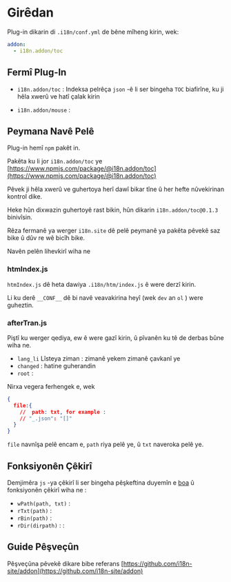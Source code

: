 # Girêdan

Plug-in dikarin di `.i18n/conf.yml` de bêne mîheng kirin, wek:

```yml
addon:
  - i18n.addon/toc
```

## Fermî Plug-In

* `i18n.addon/toc` :
  Indeksa pelrêça `json` -ê li ser bingeha `TOC` biafirîne, ku ji hêla xwerû ve hatî çalak kirin

* `i18n.addon/mouse` :

## Peymana Navê Pelê

Plug-in hemî `npm` pakêt in.

Pakêta ku li jor `i18n.addon/toc` ye [https://www.npmjs.com/package/@i18n.addon/toc](https://www.npmjs.com/package/@i18n.addon/toc)

Pêvek ji hêla xwerû ve guhertoya herî dawî bikar tîne û her hefte nûvekirinan kontrol dike.

Heke hûn dixwazin guhertoyê rast bikin, hûn dikarin `i18n.addon/toc@0.1.3` binivîsin.

Rêza fermanê ya werger `i18n.site` dê pelê peymanê ya pakêta pêvekê saz bike û dûv re wê bicîh bike.

Navên pelên lihevkirî wiha ne

### htmIndex.js

`htmIndex.js` dê heta dawiya `.i18n/htm/index.js` ê were derzî kirin.

Li ku derê `__CONF__` dê bi navê veavakirina heyî (wek `dev` an `ol` ) were guheztin.

### afterTran.js

Piştî ku werger qediya, ew ê were gazî kirin, û pîvanên ku tê de derbas bûne wiha ne.

* `lang_li` Lîsteya ziman : zimanê yekem zimanê çavkanî ye
* `changed` : hatine guherandin
* `root` :

Nirxa vegera ferhengek e, wek

```json
{
  file:{
    //  path: txt, for example :
    // "_.json": "[]"
  }
}
```

`file` navnîşa pelê encam e, `path` riya pelê ye, û `txt` naveroka pelê ye.

## Fonksiyonên Çêkirî

Demjimêra `js` -ya çêkirî li ser bingeha pêşkeftina duyemîn e [boa](https://github.com/boa-dev/boa) û fonksiyonên çêkirî wiha ne :

* `wPath(path, txt)` :
* `rTxt(path)` :
* `rBin(path)` :
* `rDir(dirpath)` : :

## Guide Pêşveçûn

Pêşveçûna pêvekê dikare bibe referans [https://github.com/i18n-site/addon](https://github.com/i18n-site/addon)